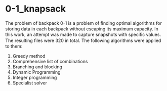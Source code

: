 # 0-1_knapsack

The problem of backpack 0-1 is a problem of ﬁnding optimal algorithms for storing data in each backpack without escaping 
its maximum capacity. In this work, an attempt was made to capture snapshots with speciﬁc values. 
The resulting ﬁles were 320 in total. The following algorithms were applied to them:
1. Greedy method
2. Comprehensive list of combinations
3. Branching and blocking
4. Dynamic Programming
5. Integer programming
6. Specialist solver
